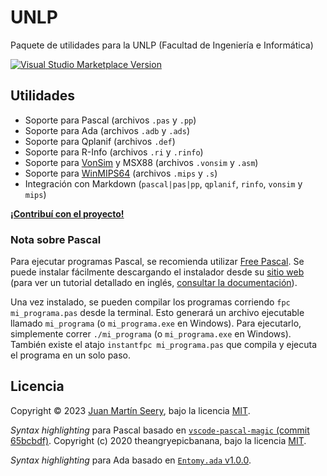 # UNLP

Paquete de utilidades para la UNLP (Facultad de Ingeniería e Informática)

<a href="https://marketplace.visualstudio.com/items?itemName=juanm04.unlp" target="__blank"><img src="https://img.shields.io/visual-studio-marketplace/v/juanm04.unlp.svg?color=eee&amp;label=VS%20Code%20Marketplace&logo=visual-studio-code" alt="Visual Studio Marketplace Version" /></a>

## Utilidades

- Soporte para Pascal (archivos `.pas` y `.pp`)
- Soporte para Ada (archivos `.adb` y `.ads`)
- Soporte para Qplanif (archivos `.def`)
- Soporte para R-Info (archivos `.ri` y `.rinfo`)
- Soporte para [VonSim](https://vonsim.github.io) y MSX88 (archivos `.vonsim` y `.asm`)
- Soporte para [WinMIPS64](http://indigo.ie/~mscott/) (archivos `.mips` y `.s`)
- Integración con Markdown (`pascal|pas|pp`, `qplanif`, `rinfo`, `vonsim` y `mips`)

[**¡Contribuí con el proyecto!**](https://github.com/JuanM04/unlp-vscode/blob/main/CONTRIBUTING.md)

### Nota sobre Pascal

Para ejecutar programas Pascal, se recomienda utilizar [Free Pascal](https://www.freepascal.org/). Se puede instalar fácilmente descargando el instalador desde su [sitio web](https://www.freepascal.org/download.html) (para ver un tutorial detallado en inglés, [consultar la documentación](https://wiki.freepascal.org/Installing_the_Free_Pascal_Compiler)).

Una vez instalado, se pueden compilar los programas corriendo `fpc mi_programa.pas` desde la terminal. Esto generará un archivo ejecutable llamado `mi_programa` (o `mi_programa.exe` en Windows). Para ejecutarlo, simplemente correr `./mi_programa` (o `mi_programa.exe` en Windows). También existe el atajo `instantfpc mi_programa.pas` que compila y ejecuta el programa en un solo paso.

## Licencia

Copyright © 2023 [Juan Martín Seery](https://github.com/JuanM04), bajo la licencia [MIT](https://github.com/JuanM04/unlp-vscode/blob/main/LICENSE).

_Syntax highlighting_ para Pascal basado en [`vscode-pascal-magic` (commit 65bcbdf)](https://github.com/ALANVF/vscode-pascal-magic/tree/65bcbdf003a84fe31a604b95bcab5a0ea3b802b6). Copyright (c) 2020 theangryepicbanana, bajo la licencia [MIT](https://github.com/ALANVF/vscode-pascal-magic/blob/65bcbdf003a84fe31a604b95bcab5a0ea3b802b6/LICENSE).

_Syntax highlighting_ para Ada basado en [`Entomy.ada` v1.0.0](https://marketplace.visualstudio.com/items?itemName=Entomy.ada).
